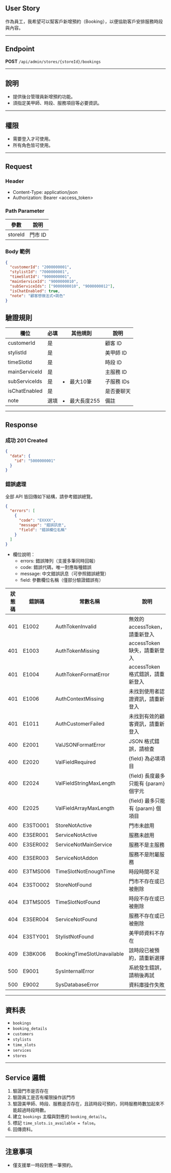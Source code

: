 ## User Story

作為員工，我希望可以幫客戶新增預約（Booking），以便協助客戶安排服務時段與內容。

---

## Endpoint

**POST** `/api/admin/stores/{storeId}/bookings`

---

## 說明

- 提供後台管理員新增預約功能。
- 須指定美甲師、時段、服務項目等必要資訊。

---

## 權限

- 需要登入才可使用。
- 所有角色皆可使用。

---

## Request

### Header

- Content-Type: application/json
- Authorization: Bearer <access_token>

### Path Parameter

| 參數    | 說明    |
| ------- | ------- |
| storeId | 門市 ID |

### Body 範例

```json
{
  "customerId": "2000000001",
  "stylistId": "7000000001",
  "timeSlotId": "9000000001",
  "mainServiceId": "9000000010",
  "subServiceIds": ["9000000010", "9000000012"],
  "isChatEnabled": true,
  "note": "顧客想做法式+跳色"
}
```

## 驗證規則

| 欄位          | 必填 | 其他規則        | 說明       |
| ------------- | ---- | --------------- | ---------- |
| customerId    | 是   |                 | 顧客 ID    |
| stylistId     | 是   |                 | 美甲師 ID  |
| timeSlotId    | 是   |                 | 時段 ID    |
| mainServiceId | 是   |                 | 主服務 ID  |
| subServiceIds | 是   | <li>最大10筆    | 子服務 IDs |
| isChatEnabled | 是   |                 | 是否要聊天 |
| note          | 選填 | <li>最大長度255 | 備註       |

---

## Response

### 成功 201 Created

```json
{
  "data": {
    "id": "5000000001"
  }
}
```

### 錯誤處理

全部 API 皆回傳如下結構，請參考錯誤總覽。

```json
{
  "errors": [
    {
      "code": "EXXXX",
      "message": "錯誤訊息",
      "field": "錯誤欄位名稱"
    }
  ]
}
```

- 欄位說明：
  - errors: 錯誤陣列（支援多筆同時回報）
  - code: 錯誤代碼，唯一對應每種錯誤
  - message: 中文錯誤訊息（可參照錯誤總覽）
  - field: 參數欄位名稱（僅部分驗證錯誤有）

| 狀態碼 | 錯誤碼   | 常數名稱                   | 說明                                  |
| ------ | -------- | -------------------------- | ------------------------------------- |
| 401    | E1002    | AuthTokenInvalid           | 無效的 accessToken，請重新登入        |
| 401    | E1003    | AuthTokenMissing           | accessToken 缺失，請重新登入          |
| 401    | E1004    | AuthTokenFormatError       | accessToken 格式錯誤，請重新登入      |
| 401    | E1006    | AuthContextMissing         | 未找到使用者認證資訊，請重新登入      |
| 401    | E1011    | AuthCustomerFailed         | 未找到有效的顧客資訊，請重新登入      |
| 400    | E2001    | ValJSONFormatError         | JSON 格式錯誤，請檢查                 |
| 400    | E2020    | ValFieldRequired           | {field} 為必填項目                    |
| 400    | E2024    | ValFieldStringMaxLength    | {field} 長度最多只能有 {param} 個字元 |
| 400    | E2025    | ValFieldArrayMaxLength     | {field} 最多只能有 {param} 個項目     |
| 400    | E3STO001 | StoreNotActive             | 門市未啟用                            |
| 400    | E3SER001 | ServiceNotActive           | 服務未啟用                            |
| 400    | E3SER002 | ServiceNotMainService      | 服務不是主服務                        |
| 400    | E3SER003 | ServiceNotAddon            | 服務不是附屬服務                      |
| 400    | E3TMS006 | TimeSlotNotEnoughTime      | 時段時間不足                          |
| 404    | E3STO002 | StoreNotFound              | 門市不存在或已被刪除                  |
| 404    | E3TMS005 | TimeSlotNotFound           | 時段不存在或已被刪除                  |
| 404    | E3SER004 | ServiceNotFound            | 服務不存在或已被刪除                  |
| 404    | E3STY001 | StylistNotFound            | 美甲師資料不存在                      |
| 409    | E3BK006  | BookingTimeSlotUnavailable | 該時段已被預約，請重新選擇            |
| 500    | E9001    | SysInternalError           | 系統發生錯誤，請稍後再試              |
| 500    | E9002    | SysDatabaseError           | 資料庫操作失敗                        |

---

## 資料表

- `bookings`
- `booking_details`
- `customers`
- `stylists`
- `time_slots`
- `services`
- `stores`

---

## Service 邏輯

1. 驗證門市是否存在
2. 驗證員工是否有權限操作該門市
3. 驗證美甲師、時段、服務是否存在，且該時段可預約，同時服務時數加起來不能超過時段時數。
4. 建立 `bookings` 主檔與對應的 `booking_details`。
5. 標記 `time_slots.is_available = false`。
6. 回傳資料。

---

## 注意事項

- 僅支援單一時段對應一筆預約。

